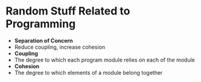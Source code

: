 # Random Stuff Related to Programming

- **Separation of Concern**  
 - Reduce coupling, increase cohesion
- **Coupling**
 - The degree to which each program module relies on each of the module
- **Cohesion**
 - The degree to which elements of a module belong together